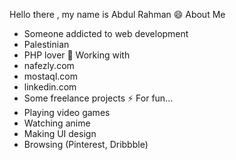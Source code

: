 Hello there , my name is Abdul Rahman
😄 About Me
- Someone addicted to web development
- Palestinian
- PHP lover
🔭 Working with
- nafezly.com
- mostaql.com
- linkedin.com
- Some freelance projects
⚡ For fun...
- Playing video games
- Watching anime
- Making UI design
- Browsing (Pinterest, Dribbble)
